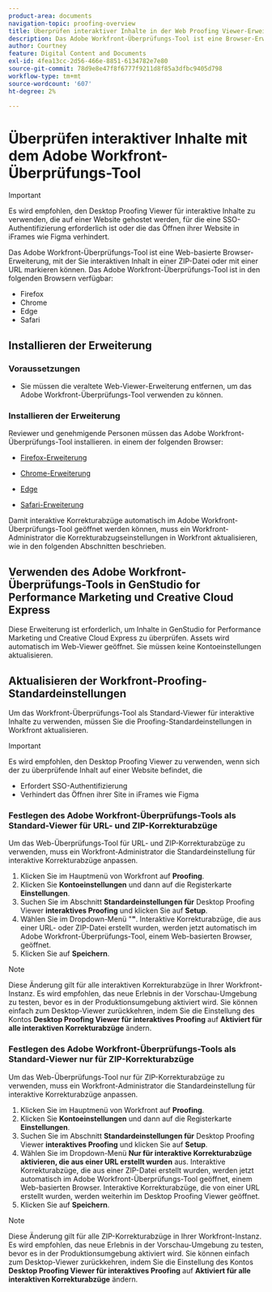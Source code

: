 ```yaml
---
product-area: documents
navigation-topic: proofing-overview
title: Überprüfen interaktiver Inhalte in der Web Proofing Viewer-Erweiterung
description: Das Adobe Workfront-Überprüfungs-Tool ist eine Browser-Erweiterung, mit der Sie interaktive Inhalte in einer ZIP-Datei oder mit einer URL prüfen können.
author: Courtney
feature: Digital Content and Documents
exl-id: 4fea13cc-2d56-466e-8851-6134782e7e80
source-git-commit: 78d9e8e47f8f6777f9211d8f85a3dfbc9405d798
workflow-type: tm+mt
source-wordcount: '607'
ht-degree: 2%

---
```


# Überprüfen interaktiver Inhalte mit dem Adobe Workfront-Überprüfungs-Tool


>[!IMPORTANT]
>
> Es wird empfohlen, den Desktop Proofing Viewer für interaktive Inhalte zu verwenden, die auf einer Website gehostet werden, für die eine SSO-Authentifizierung erforderlich ist oder die das Öffnen ihrer Website in iFrames wie Figma verhindert.

Das Adobe Workfront-Überprüfungs-Tool ist eine Web-basierte Browser-Erweiterung, mit der Sie interaktiven Inhalt in einer ZIP-Datei oder mit einer URL markieren können. Das Adobe Workfront-Überprüfungs-Tool ist in den folgenden Browsern verfügbar:

* Firefox
* Chrome
* Edge
* Safari

## Installieren der Erweiterung

### Voraussetzungen

* Sie müssen die veraltete Web-Viewer-Erweiterung entfernen, um das Adobe Workfront-Überprüfungs-Tool verwenden zu können.

### Installieren der Erweiterung

Reviewer und genehmigende Personen müssen das Adobe Workfront-Überprüfungs-Tool installieren. in einem der folgenden Browser:

* [Firefox-Erweiterung](https://addons.mozilla.org/en-US/firefox/addon/adobe-workfront-review-tool/)

* [Chrome-Erweiterung](https://chromewebstore.google.com/detail/adobe-workfront-review-to/lhdepbgeilldghlfnankdnponhljpgml)

* [Edge](https://microsoftedge.microsoft.com/addons/detail/adobe-workfront-review-to/llhapmaiiddmcamgeapaipjpagnoijen)

* [Safari-Erweiterung](https://apps.apple.com/us/app/adobe-workfront-review-tool/id6741517062?mt=12)



Damit interaktive Korrekturabzüge automatisch im Adobe Workfront-Überprüfungs-Tool geöffnet werden können, muss ein Workfront-Administrator die Korrekturabzugseinstellungen in Workfront aktualisieren, wie in den folgenden Abschnitten beschrieben.

## Verwenden des Adobe Workfront-Überprüfungs-Tools in GenStudio for Performance Marketing und Creative Cloud Express

Diese Erweiterung ist erforderlich, um Inhalte in GenStudio for Performance Marketing und Creative Cloud Express zu überprüfen. Assets wird automatisch im Web-Viewer geöffnet. Sie müssen keine Kontoeinstellungen aktualisieren.


## Aktualisieren der Workfront-Proofing-Standardeinstellungen

Um das Workfront-Überprüfungs-Tool als Standard-Viewer für interaktive Inhalte zu verwenden, müssen Sie die Proofing-Standardeinstellungen in Workfront aktualisieren.

>[!IMPORTANT]
>
>Es wird empfohlen, den Desktop Proofing Viewer zu verwenden, wenn sich der zu überprüfende Inhalt auf einer Website befindet, die
>
>* Erfordert SSO-Authentifizierung
>* Verhindert das Öffnen ihrer Site in iFrames wie Figma

### Festlegen des Adobe Workfront-Überprüfungs-Tools als Standard-Viewer für URL- und ZIP-Korrekturabzüge

Um das Web-Überprüfungs-Tool für URL- und ZIP-Korrekturabzüge zu verwenden, muss ein Workfront-Administrator die Standardeinstellung für interaktive Korrekturabzüge anpassen.

1. Klicken Sie im Hauptmenü von Workfront auf **Proofing**.
1. Klicken Sie **Kontoeinstellungen** und dann auf die Registerkarte **Einstellungen**.
1. Suchen Sie im Abschnitt **Standardeinstellungen für** Desktop Proofing Viewer **interaktives Proofing** und klicken Sie auf **Setup**.
1. Wählen Sie im Dropdown-Menü &quot;**&quot;**. Interaktive Korrekturabzüge, die aus einer URL- oder ZIP-Datei erstellt wurden, werden jetzt automatisch im Adobe Workfront-Überprüfungs-Tool, einem Web-basierten Browser, geöffnet.
1. Klicken Sie auf **Speichern**.

>[!NOTE]
>
>Diese Änderung gilt für alle interaktiven Korrekturabzüge in Ihrer Workfront-Instanz. Es wird empfohlen, das neue Erlebnis in der Vorschau-Umgebung zu testen, bevor es in der Produktionsumgebung aktiviert wird. Sie können einfach zum Desktop-Viewer zurückkehren, indem Sie die Einstellung des Kontos **Desktop Proofing Viewer für interaktives Proofing** auf **Aktiviert für alle interaktiven Korrekturabzüge** ändern.

### Festlegen des Adobe Workfront-Überprüfungs-Tools als Standard-Viewer nur für ZIP-Korrekturabzüge

Um das Web-Überprüfungs-Tool nur für ZIP-Korrekturabzüge zu verwenden, muss ein Workfront-Administrator die Standardeinstellung für interaktive Korrekturabzüge anpassen.

1. Klicken Sie im Hauptmenü von Workfront auf **Proofing**.
1. Klicken Sie **Kontoeinstellungen** und dann auf die Registerkarte **Einstellungen**.
1. Suchen Sie im Abschnitt **Standardeinstellungen für** Desktop Proofing Viewer **interaktives Proofing** und klicken Sie auf **Setup**.
1. Wählen Sie im Dropdown-Menü **Nur für interaktive Korrekturabzüge aktivieren, die aus einer URL erstellt wurden** aus. Interaktive Korrekturabzüge, die aus einer ZIP-Datei erstellt wurden, werden jetzt automatisch im Adobe Workfront-Überprüfungs-Tool geöffnet, einem Web-basierten Browser. Interaktive Korrekturabzüge, die von einer URL erstellt wurden, werden weiterhin im Desktop Proofing Viewer geöffnet.
1. Klicken Sie auf **Speichern**.

>[!NOTE]
>
>Diese Änderung gilt für alle ZIP-Korrekturabzüge in Ihrer Workfront-Instanz. Es wird empfohlen, das neue Erlebnis in der Vorschau-Umgebung zu testen, bevor es in der Produktionsumgebung aktiviert wird. Sie können einfach zum Desktop-Viewer zurückkehren, indem Sie die Einstellung des Kontos **Desktop Proofing Viewer für interaktives Proofing** auf **Aktiviert für alle interaktiven Korrekturabzüge** ändern.

